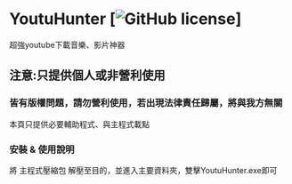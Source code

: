 # YoutuHunter [![GitHub license](https://img.shields.io/badge/any_text-you_like-blue)]
超強youtube下載音樂、影片神器
## 注意:只提供個人或非營利使用
### 皆有版權問題，請勿營利使用，若出現法律責任歸屬，將與我方無關
本頁只提供必要輔助程式、與主程式載點

### 安裝 & 使用說明
將 主程式壓縮包 解壓至目的，並進入主要資料夾，雙擊YoutuHunter.exe即可
